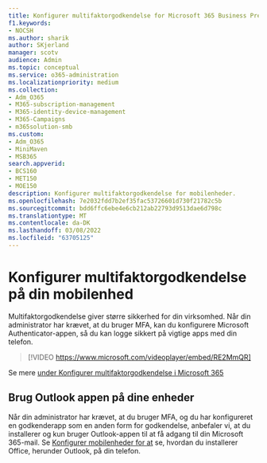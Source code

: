 ```yaml
---
title: Konfigurer multifaktorgodkendelse for Microsoft 365 Business Premium
f1.keywords:
- NOCSH
ms.author: sharik
author: SKjerland
manager: scotv
audience: Admin
ms.topic: conceptual
ms.service: o365-administration
ms.localizationpriority: medium
ms.collection:
- Adm_O365
- M365-subscription-management
- M365-identity-device-management
- M365-Campaigns
- m365solution-smb
ms.custom:
- Adm_O365
- MiniMaven
- MSB365
search.appverid:
- BCS160
- MET150
- MOE150
description: Konfigurer multifaktorgodkendelse for mobilenheder.
ms.openlocfilehash: 7e2032fdd7b2ef35fac53726601d730f21782c5b
ms.sourcegitcommit: bdd6ffc6ebe4e6cb212ab22793d9513dae6d798c
ms.translationtype: MT
ms.contentlocale: da-DK
ms.lasthandoff: 03/08/2022
ms.locfileid: "63705125"
---
```

# <a name="set-up-multifactor-authentication-on-your-mobile-device"></a>Konfigurer multifaktorgodkendelse på din mobilenhed

Multifaktorgodkendelse giver større sikkerhed for din virksomhed. Når din administrator har krævet, at du bruger MFA, kan du konfigurere Microsoft Authenticator-appen, så du kan logge sikkert på vigtige apps med din telefon. 

> [!VIDEO https://www.microsoft.com/videoplayer/embed/RE2MmQR]

Se mere [under Konfigurer multifaktorgodkendelse i Microsoft 365](https://support.office.com/article/a32541df-079c-420d-9395-9d59354f7225)

## <a name="use-the-outlook-app-in-your-devices"></a>Brug Outlook appen på dine enheder

Når din administrator har krævet, at du bruger MFA, og du har konfigureret en godkenderapp som en anden form for godkendelse, anbefaler vi, at du installerer og kun bruger Outlook-appen til at få adgang til din Microsoft 365-mail. Se [Konfigurer mobilenheder for at](../business/set-up-mobile-devices.md) se, hvordan du installerer Office, herunder Outlook, på din telefon.
